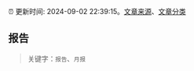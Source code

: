 :alarm_clock: 更新时间: 2024-09-02 22:39:15。[文章来源](/README.md)、[文章分类](/TAGS.md)

## 报告


> 关键字：`报告`、`月报`



